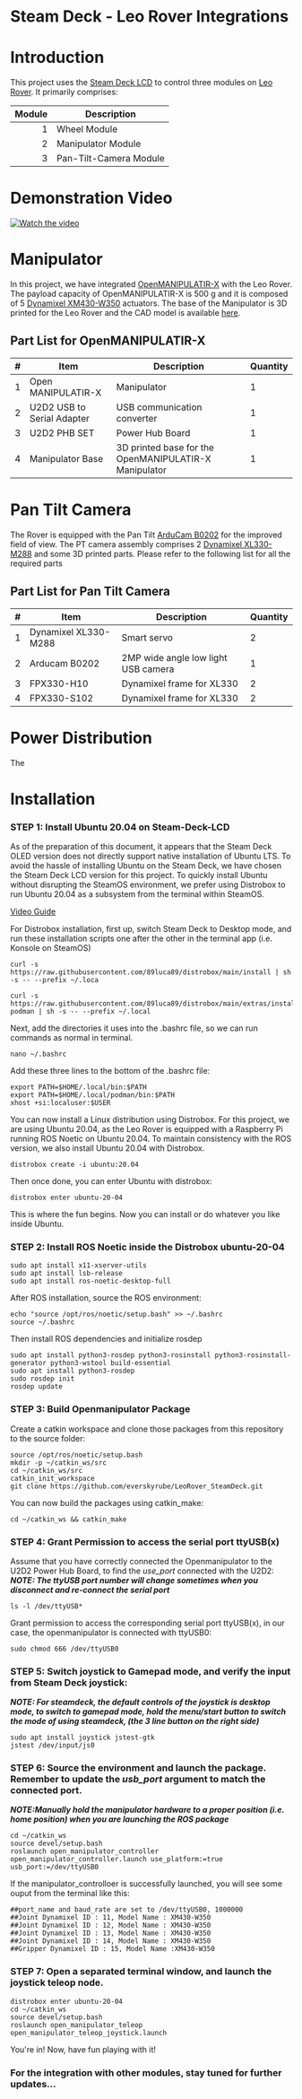 # Steam Deck - Leo Rover Integrations
# Introduction
This project uses the [Steam Deck LCD](https://store.steampowered.com/steamdeck) to control three modules on [Leo Rover](https://www.leorover.tech/). It primarily comprises:

|  Module|  Description|
|-----:|-----------|
|     1| Wheel Module|
|     2| Manipulator Module|
|     3| Pan-Tilt-Camera Module|

# Demonstration Video

[![Watch the video](https://img.youtube.com/vi/B2zQOKGyBeI/0.jpg)](https://www.youtube.com/watch?v=B2zQOKGyBeI)


# Manipulator
In this project, we have integrated [OpenMANIPULATIR-X](https://emanual.robotis.com/docs/en/platform/openmanipulator_x/overview/) with the Leo Rover. The payload capacity of OpenMANIPULATIR-X is 500 g and it is composed of 5 [Dynamixel XM430-W350](https://emanual.robotis.com/docs/en/dxl/x/xm430-w350/) actuators. The base of the Manipulator is 3D printed for the Leo Rover and the CAD model is available [here]().

## Part List for OpenMANIPULATIR-X
|  #|  Item| Description| Quantity|
|-----|-----------|-----------|---------|
|    1| Open MANIPULATIR-X| Manipulator| 1|
|    2| U2D2 USB to Serial Adapter| USB communication converter| 1|
|    3| U2D2 PHB SET| Power Hub Board| 1|
|    4| Manipulator Base| 3D printed base for the OpenMANIPULATIR-X Manipulator| 1|


# Pan Tilt Camera
The Rover is equipped with the Pan Tilt [ArduCam B0202](https://www.arducam.com/product/arducam-1080p-low-light-wdr-ultra-wide-angle-usb-camera-module-for-computer-2mp-cmos-imx291-160-degree-fisheye-mini-uvc-usb2-0-spy-webcam-board-with-microphone-3-3ft-cable-for-windows-linux-mac-os/) for the improved field of view. The PT camera assembly comprises 2 [Dynamixel XL330-M288](https://emanual.robotis.com/docs/en/dxl/x/xl330-m288/) and some 3D printed parts. Please refer to the following list for all the required parts
## Part List for Pan Tilt Camera
|  #|  Item| Description| Quantity|
|-----|-----------|-----------|---------|
|    1| Dynamixel XL330-M288| Smart servo| 2|
|    2| Arducam B0202| 2MP wide angle low light USB camera| 1|
|    3| FPX330-H10| Dynamixel frame for XL330| 2|
|    4| FPX330-S102| Dynamixel frame for XL330| 2|

# Power Distribution
The 


# Installation

### STEP 1: Install Ubuntu 20.04 on Steam-Deck-LCD

As of the preparation of this document, it appears that the Steam Deck OLED version does not directly support native installation of Ubuntu LTS. To avoid the hassle of installing Ubuntu on the Steam Deck, we have chosen the Steam Deck LCD version for this project. To quickly install Ubuntu without disrupting the SteamOS environment, we prefer using Distrobox to run Ubuntu 20.04 as a subsystem from the terminal within SteamOS.

[Video Guide](https://www.youtube.com/watch?v=kkkyNA31KOA)

For Distrobox installation, first up, switch Steam Deck to Desktop mode, and run these installation scripts one after the other in the terminal app (i.e. Konsole on SteamOS)
```
curl -s https://raw.githubusercontent.com/89luca89/distrobox/main/install | sh -s -- --prefix ~/.loca
```
```
curl -s https://raw.githubusercontent.com/89luca89/distrobox/main/extras/install-podman | sh -s -- --prefix ~/.local
```
Next,  add the directories it uses into the .bashrc file, so we can run commands as normal in terminal.
```
nano ~/.bashrc
```
Add these three lines to the bottom of the .bashrc file:

```
export PATH=$HOME/.local/bin:$PATH
export PATH=$HOME/.local/podman/bin:$PATH
xhost +si:localuser:$USER
```
You can now install a Linux distribution using Distrobox. For this project, we are using Ubuntu 20.04, as the Leo Rover is equipped with a Raspberry Pi running ROS Noetic on Ubuntu 20.04. To maintain consistency with the ROS version, we also install Ubuntu 20.04 with Distrobox.

```
distrobox create -i ubuntu:20.04
```
Then once done, you can enter Ubuntu with distrobox:
```
distrobox enter ubuntu-20-04
```
This is where the fun begins. Now you can install or do whatever you like inside Ubuntu.

### STEP 2: Install ROS Noetic inside the Distrobox ubuntu-20-04

```
sudo apt install x11-xserver-utils
sudo apt install lsb-release
sudo apt install ros-noetic-desktop-full
```
After ROS installation, source the ROS environment:
```
echo "source /opt/ros/noetic/setup.bash" >> ~/.bashrc
source ~/.bashrc
```
Then install ROS dependencies and initialize rosdep
```
sudo apt install python3-rosdep python3-rosinstall python3-rosinstall-generator python3-wstool build-essential
sudo apt install python3-rosdep
sudo rosdep init
rosdep update
```

### STEP 3: Build Openmanipulator Package

Create a catkin workspace and clone those packages from this repository to the source folder:
```
source /opt/ros/noetic/setup.bash
mkdir -p ~/catkin_ws/src
cd ~/catkin_ws/src
catkin_init_workspace
git clone https://github.com/everskyrube/LeoRover_SteamDeck.git
```
You can now build the packages using catkin_make:
```
cd ~/catkin_ws && catkin_make
```

### STEP 4: Grant Permission to access the serial port ttyUSB(x)

Assume that you have correctly connected the Openmanipulator to the U2D2 Power Hub Board, to find the _use_port_ connected with the U2D2:
**_NOTE: The ttyUSB port number will change sometimes when you disconnect and re-connect the serial port_**
```
ls -l /dev/ttyUSB*
```
Grant permission to access the corresponding serial port ttyUSB(x), in our case, the openmanipulator is connected with ttyUSB0:

```
sudo chmod 666 /dev/ttyUSB0
```
### STEP 5: Switch joystick to Gamepad mode, and verify the input from Steam Deck joystick:

**_NOTE: For steamdeck, the default controls of the joystick is desktop mode, to switch to gamepad mode, hold the menu/start button to switch the mode of using steamdeck, (the 3 line button on the right side)_**
```
sudo apt install joystick jstest-gtk
jstest /dev/input/js0
```

### STEP 6: Source the environment and launch the package. Remember to update the _usb_port_ argument to match the connected port.
**_NOTE:Manually hold the manipulator hardware to a proper position (i.e. home position) when you are launching the ROS package_**
```
cd ~/catkin_ws
source devel/setup.bash
roslaunch open_manipulator_controller open_manipulator_controller.launch use_platform:=true usb_port:=/dev/ttyUSB0
```
If the manipulator_controlloer is successfully launched, you will see some ouput from the terminal like this:
```
##port_name and baud_rate are set to /dev/ttyUSB0, 1000000 
##Joint Dynamixel ID : 11, Model Name : XM430-W350
##Joint Dynamixel ID : 12, Model Name : XM430-W350
##Joint Dynamixel ID : 13, Model Name : XM430-W350
##Joint Dynamixel ID : 14, Model Name : XM430-W350
##Gripper Dynamixel ID : 15, Model Name :XM430-W350
```
### STEP 7: Open a separated terminal window, and launch the joystick teleop node.

```
distrobox enter ubuntu-20-04
cd ~/catkin_ws
source devel/setup.bash
roslaunch open_manipulator_teleop open_manipulator_teleop_joystick.launch 
```
You're in! Now, have fun playing with it!


### For the integration with other modules, stay tuned for further updates...
